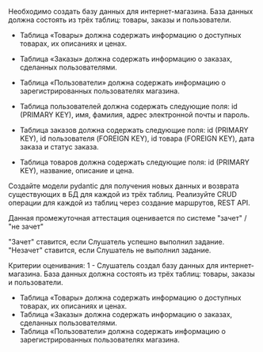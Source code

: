 Необходимо создать базу данных для интернет-магазина. База данных должна состоять из трёх таблиц: товары, заказы и пользователи.
* Таблица «Товары» должна содержать информацию о доступных товарах, их описаниях и ценах.
* Таблица «Заказы» должна содержать информацию о заказах, сделанных пользователями.
* Таблица «Пользователи» должна содержать информацию о зарегистрированных пользователях магазина.

* Таблица пользователей должна содержать следующие поля: id (PRIMARY KEY), имя, фамилия, адрес электронной почты и пароль.
* Таблица заказов должна содержать следующие поля: id (PRIMARY KEY), id пользователя (FOREIGN KEY), id товара (FOREIGN KEY), дата заказа и статус заказа.
* Таблица товаров должна содержать следующие поля: id (PRIMARY KEY), название, описание и цена.

Создайте модели pydantic для получения новых данных и возврата существующих в БД для каждой из трёх таблиц.
Реализуйте CRUD операции для каждой из таблиц через создание маршрутов, REST API.

Данная промежуточная аттестация оценивается по системе "зачет" / "не зачет"

"Зачет" ставится, если Слушатель успешно выполнил задание.
"Незачет" ставится, если Слушатель не выполнил задание.

Критерии оценивания:
1 - Слушатель создал базу данных для интернет-магазина. База данных должна состоять из трёх таблиц: товары, заказы и пользователи.
* Таблица «Товары» должна содержать информацию о доступных товарах, их описаниях и ценах.
* Таблица «Заказы» должна содержать информацию о заказах, сделанных пользователями.
* Таблица «Пользователи» должна содержать информацию о зарегистрированных пользователях магазина.